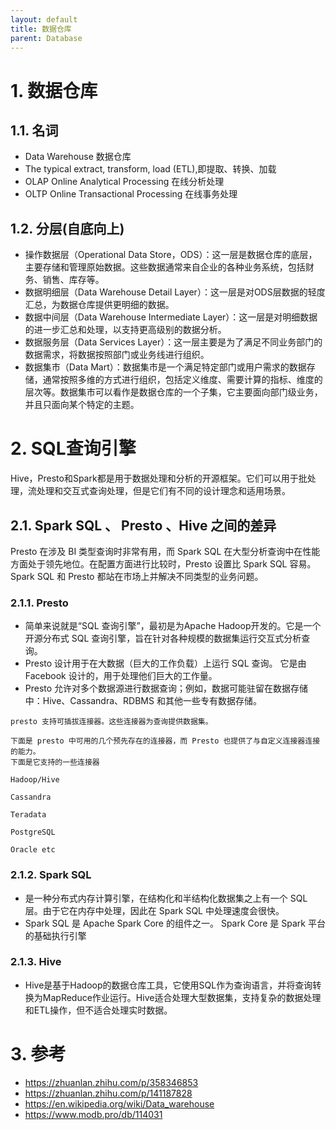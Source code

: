 ```yaml
---
layout: default
title: 数据仓库
parent: Database
---
```


# 1. 数据仓库

## 1.1. 名词

- Data Warehouse 数据仓库
- The typical extract, transform, load (ETL),即提取、转换、加载
- OLAP Online Analytical Processing 在线分析处理
- OLTP Online Transactional Processing 在线事务处理

## 1.2. 分层(自底向上)


- 操作数据层（Operational Data Store，ODS）：这一层是数据仓库的底层，主要存储和管理原始数据。这些数据通常来自企业的各种业务系统，包括财务、销售、库存等。
- 数据明细层（Data Warehouse Detail Layer）：这一层是对ODS层数据的轻度汇总，为数据仓库提供更明细的数据。
- 数据中间层（Data Warehouse Intermediate Layer）：这一层是对明细数据的进一步汇总和处理，以支持更高级别的数据分析。
- 数据服务层（Data Services Layer）：这一层主要是为了满足不同业务部门的数据需求，将数据按照部门或业务线进行组织。
- 数据集市（Data Mart）：数据集市是一个满足特定部门或用户需求的数据存储，通常按照多维的方式进行组织，包括定义维度、需要计算的指标、维度的层次等。数据集市可以看作是数据仓库的一个子集，它主要面向部门级业务，并且只面向某个特定的主题。


# 2. SQL查询引擎

Hive，Presto和Spark都是用于数据处理和分析的开源框架。它们可以用于批处理，流处理和交互式查询处理，但是它们有不同的设计理念和适用场景。

## 2.1. Spark SQL 、 Presto 、Hive 之间的差异

Presto 在涉及 BI 类型查询时非常有用，而 Spark SQL 在大型分析查询中在性能方面处于领先地位。在配置方面进行比较时，Presto 设置比
Spark SQL 容易。Spark SQL 和 Presto 都站在市场上并解决不同类型的业务问题。

### 2.1.1. Presto

- 简单来说就是“SQL 查询引擎”，最初是为Apache Hadoop开发的。它是一个开源分布式 SQL 查询引擎，旨在针对各种规模的数据集运行交互式分析查询。
- Presto 设计用于在大数据（巨大的工作负载）上运行 SQL 查询。 它是由 Facebook 设计的，用于处理他们巨大的工作量。
- Presto 允许对多个数据源进行数据查询；例如，数据可能驻留在数据存储中：Hive、Cassandra、RDBMS 和其他一些专有数据存储。

```shell
presto 支持可插拔连接器。这些连接器为查询提供数据集。

下面是 presto 中可用的几个预先存在的连接器，而 Presto 也提供了与自定义连接器连接的能力。
下面是它支持的一些连接器

Hadoop/Hive

Cassandra

Teradata

PostgreSQL

Oracle etc

```

### 2.1.2. Spark SQL

- 是一种分布式内存计算引擎，在结构化和半结构化数据集之上有一个 SQL 层。由于它在内存中处理，因此在 Spark SQL 中处理速度会很快。
- Spark SQL 是 Apache Spark Core 的组件之一。 Spark Core 是 Spark 平台的基础执行引擎

### 2.1.3. Hive

- Hive是基于Hadoop的数据仓库工具，它使用SQL作为查询语言，并将查询转换为MapReduce作业运行。Hive适合处理大型数据集，支持复杂的数据处理和ETL操作，但不适合处理实时数据。

# 3. 参考

- https://zhuanlan.zhihu.com/p/358346853
- https://zhuanlan.zhihu.com/p/141187828
- https://en.wikipedia.org/wiki/Data_warehouse
- https://www.modb.pro/db/114031